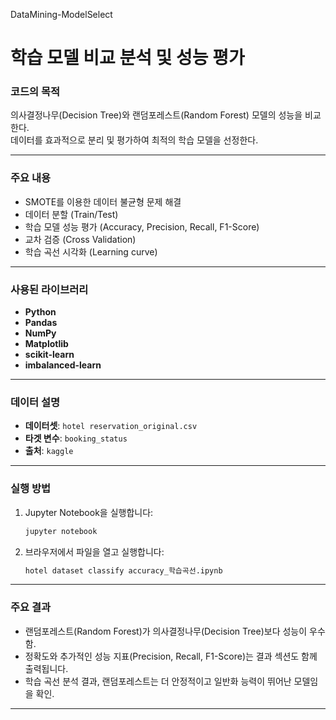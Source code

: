 DataMining-ModelSelect
# 학습 모델 비교 분석 및 성능 평가


### 코드의 목적
의사결정나무(Decision Tree)와 랜덤포레스트(Random Forest) 모델의 성능을 비교한다.<br>
데이터를 효과적으로 분리 및 평가하여 최적의 학습 모델을 선정한다.

---

### 주요 내용
- SMOTE를 이용한 데이터 불균형 문제 해결
- 데이터 분할 (Train/Test)
- 학습 모델 성능 평가 (Accuracy, Precision, Recall, F1-Score)
- 교차 검증 (Cross Validation)
- 학습 곡선 시각화 (Learning curve)

---

### 사용된 라이브러리
- **Python**
- **Pandas**
- **NumPy**
- **Matplotlib**
- **scikit-learn**
- **imbalanced-learn**

---

### 데이터 설명
- **데이터셋**: `hotel reservation_original.csv`
- **타겟 변수**: `booking_status`
- **출처**: `kaggle`

---

### 실행 방법

1. Jupyter Notebook을 실행합니다:
   ```bash
   jupyter notebook

3. 브라우저에서 파일을 열고 실행합니다:
   ```bash
   hotel dataset classify accuracy_학습곡선.ipynb
   ```

---

### 주요 결과
- 랜덤포레스트(Random Forest)가 의사결정나무(Decision Tree)보다 성능이 우수함.
- 정확도와 추가적인 성능 지표(Precision, Recall, F1-Score)는 결과 섹션도 함께 출력됩니다.
- 학습 곡선 분석 결과, 랜덤포레스트는 더 안정적이고 일반화 능력이 뛰어난 모델임을 확인.

---
